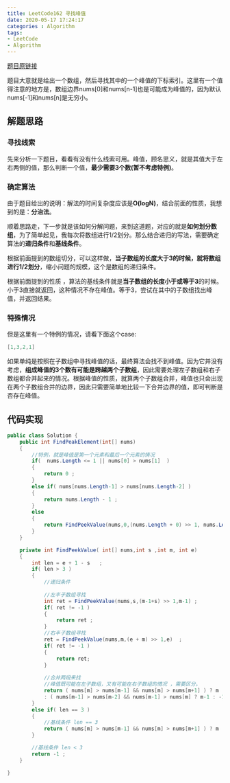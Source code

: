 ```yaml
---
title: LeetCode162 寻找峰值
date: 2020-05-17 17:24:17
categories : Algorithm
tags:
- LeetCode
- Algorithm
---
```


[题目原链接](https://leetcode-cn.com/problems/find-peak-element/)

题目大意就是给出一个数组，然后寻找其中的一个峰值的下标索引。这里有一个值得注意的地方是，数组边界nums[0]和nums[n-1]也是可能成为峰值的，因为默认nums[-1]和nums[n]是无穷小。

## 解题思路

### 寻找线索

先来分析一下题目，看看有没有什么线索可用。峰值，顾名思义，就是其值大于左右两侧的值，那么判断一个值，**最少需要3个数(暂不考虑特例)**。

### 确定算法

由于题目给出的说明：解法的时间复杂度应该是**O(logN)**，结合前面的性质，我想到的是：**分治法**。

顺着思路走，下一步就是该如何分解问题，来到这道题，对应的就是**如何划分数组**，为了简单起见，我每次将数组进行1/2划分。那么结合递归的写法，需要确定算法的**递归条件**和**基线条件**。

根据前面提到的数组切分，可以这样做，**当子数组的长度大于3的时候，就将数组进行1/2划分**，缩小问题的规模，这个是数组的递归条件。

根据前面提到的性质 ，算法的基线条件就是**当子数组的长度小于或等于3**的时候。小于3直接就返回，这种情况不存在峰值。等于3，尝试在其中的子数组找出峰值，并返回结果。

### 特殊情况 

但是这里有一个特例的情况，请看下面这个case:

```c#
[1,3,2,1]
```

如果单纯是按照在子数组中寻找峰值的话，最终算法会找不到峰值。因为它并没有考虑，**组成峰值的3个数有可能是跨越两个子数组**，因此需要处理左子数组和右子数组都合并起来的情况。根据峰值的性质，就算两个子数组合并，峰值也只会出现在两个子数组合并的边界，因此只需要简单地比较一下合并边界的值，即可判断是否存在峰值。



## 代码实现

```c#
public class Solution {
    public int FindPeakElement(int[] nums)
    {
        //特例，就是峰值是第一个元素和最后一个元素的情况
        if(  nums.Length <= 1 || nums[0] > nums[1]  )
        {
            return 0 ; 
        }
        else if( nums[nums.Length-1] > nums[nums.Length-2] )
        {
            return nums.Length - 1 ; 
        }
        else
        {
            return FindPeekValue(nums,0,(nums.Length + 0) >> 1, nums.Length-1)  ; 
        }
    }

    private int FindPeekValue( int[] nums,int s ,int m, int e)
    {
        int len = e + 1 - s   ;
        if( len > 3 )
        {
            //递归条件
            
            //左半子数组寻找
            int ret = FindPeekValue(nums,s,(m-1+s) >> 1,m-1) ;
            if( ret != -1 )
            {
                return ret ; 
            }
            //右半子数组寻找
            ret = FindPeekValue(nums,m,(e + m) >> 1,e)  ; 
            if( ret != -1 )
            {
                return ret; 
            }
            
            //合并两段来找
            //峰值既可能在左子数组，又有可能在右子数组的情况 ，需要区分。
            return ( nums[m] > nums[m-1] && nums[m] > nums[m+1] ) ? m 
            : ( nums[m-1] > nums[m-2] && nums[m-1] > nums[m] ? m-1 : -1 )  ; 
        }
        else if( len == 3 )
        {
            //基线条件 len == 3
            return ( nums[m] > nums[m-1] && nums[m] > nums[m+1] ) ? m : -1  ;
        }

        //基线条件 len < 3
        return -1 ;
    }

}
```

